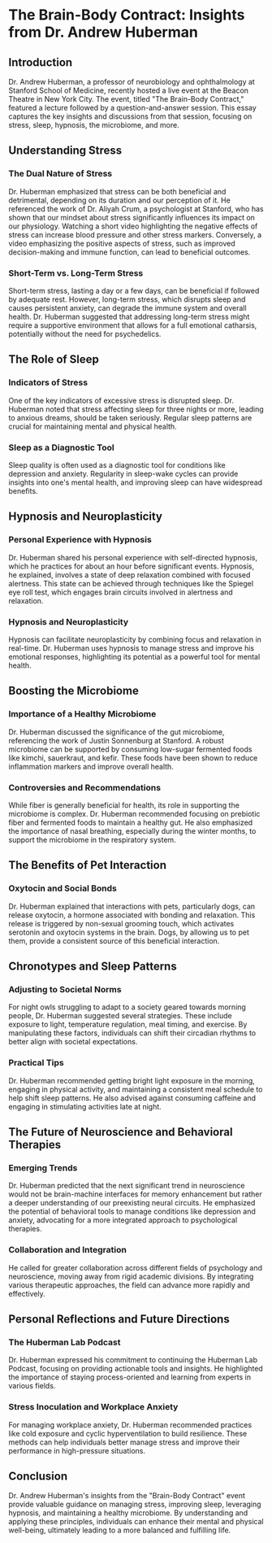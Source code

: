 # The Brain-Body Contract: Insights from Dr. Andrew Huberman

## Introduction

Dr. Andrew Huberman, a professor of neurobiology and ophthalmology at Stanford School of Medicine, recently hosted a live event at the Beacon Theatre in New York City. The event, titled "The Brain-Body Contract," featured a lecture followed by a question-and-answer session. This essay captures the key insights and discussions from that session, focusing on stress, sleep, hypnosis, the microbiome, and more.

## Understanding Stress

### The Dual Nature of Stress

Dr. Huberman emphasized that stress can be both beneficial and detrimental, depending on its duration and our perception of it. He referenced the work of Dr. Aliyah Crum, a psychologist at Stanford, who has shown that our mindset about stress significantly influences its impact on our physiology. Watching a short video highlighting the negative effects of stress can increase blood pressure and other stress markers. Conversely, a video emphasizing the positive aspects of stress, such as improved decision-making and immune function, can lead to beneficial outcomes.

### Short-Term vs. Long-Term Stress

Short-term stress, lasting a day or a few days, can be beneficial if followed by adequate rest. However, long-term stress, which disrupts sleep and causes persistent anxiety, can degrade the immune system and overall health. Dr. Huberman suggested that addressing long-term stress might require a supportive environment that allows for a full emotional catharsis, potentially without the need for psychedelics.

## The Role of Sleep

### Indicators of Stress

One of the key indicators of excessive stress is disrupted sleep. Dr. Huberman noted that stress affecting sleep for three nights or more, leading to anxious dreams, should be taken seriously. Regular sleep patterns are crucial for maintaining mental and physical health.

### Sleep as a Diagnostic Tool

Sleep quality is often used as a diagnostic tool for conditions like depression and anxiety. Regularity in sleep-wake cycles can provide insights into one's mental health, and improving sleep can have widespread benefits.

## Hypnosis and Neuroplasticity

### Personal Experience with Hypnosis

Dr. Huberman shared his personal experience with self-directed hypnosis, which he practices for about an hour before significant events. Hypnosis, he explained, involves a state of deep relaxation combined with focused alertness. This state can be achieved through techniques like the Spiegel eye roll test, which engages brain circuits involved in alertness and relaxation.

### Hypnosis and Neuroplasticity

Hypnosis can facilitate neuroplasticity by combining focus and relaxation in real-time. Dr. Huberman uses hypnosis to manage stress and improve his emotional responses, highlighting its potential as a powerful tool for mental health.

## Boosting the Microbiome

### Importance of a Healthy Microbiome

Dr. Huberman discussed the significance of the gut microbiome, referencing the work of Justin Sonnenburg at Stanford. A robust microbiome can be supported by consuming low-sugar fermented foods like kimchi, sauerkraut, and kefir. These foods have been shown to reduce inflammation markers and improve overall health.

### Controversies and Recommendations

While fiber is generally beneficial for health, its role in supporting the microbiome is complex. Dr. Huberman recommended focusing on prebiotic fiber and fermented foods to maintain a healthy gut. He also emphasized the importance of nasal breathing, especially during the winter months, to support the microbiome in the respiratory system.

## The Benefits of Pet Interaction

### Oxytocin and Social Bonds

Dr. Huberman explained that interactions with pets, particularly dogs, can release oxytocin, a hormone associated with bonding and relaxation. This release is triggered by non-sexual grooming touch, which activates serotonin and oxytocin systems in the brain. Dogs, by allowing us to pet them, provide a consistent source of this beneficial interaction.

## Chronotypes and Sleep Patterns

### Adjusting to Societal Norms

For night owls struggling to adapt to a society geared towards morning people, Dr. Huberman suggested several strategies. These include exposure to light, temperature regulation, meal timing, and exercise. By manipulating these factors, individuals can shift their circadian rhythms to better align with societal expectations.

### Practical Tips

Dr. Huberman recommended getting bright light exposure in the morning, engaging in physical activity, and maintaining a consistent meal schedule to help shift sleep patterns. He also advised against consuming caffeine and engaging in stimulating activities late at night.

## The Future of Neuroscience and Behavioral Therapies

### Emerging Trends

Dr. Huberman predicted that the next significant trend in neuroscience would not be brain-machine interfaces for memory enhancement but rather a deeper understanding of our preexisting neural circuits. He emphasized the potential of behavioral tools to manage conditions like depression and anxiety, advocating for a more integrated approach to psychological therapies.

### Collaboration and Integration

He called for greater collaboration across different fields of psychology and neuroscience, moving away from rigid academic divisions. By integrating various therapeutic approaches, the field can advance more rapidly and effectively.

## Personal Reflections and Future Directions

### The Huberman Lab Podcast

Dr. Huberman expressed his commitment to continuing the Huberman Lab Podcast, focusing on providing actionable tools and insights. He highlighted the importance of staying process-oriented and learning from experts in various fields.

### Stress Inoculation and Workplace Anxiety

For managing workplace anxiety, Dr. Huberman recommended practices like cold exposure and cyclic hyperventilation to build resilience. These methods can help individuals better manage stress and improve their performance in high-pressure situations.

## Conclusion

Dr. Andrew Huberman's insights from the "Brain-Body Contract" event provide valuable guidance on managing stress, improving sleep, leveraging hypnosis, and maintaining a healthy microbiome. By understanding and applying these principles, individuals can enhance their mental and physical well-being, ultimately leading to a more balanced and fulfilling life.
